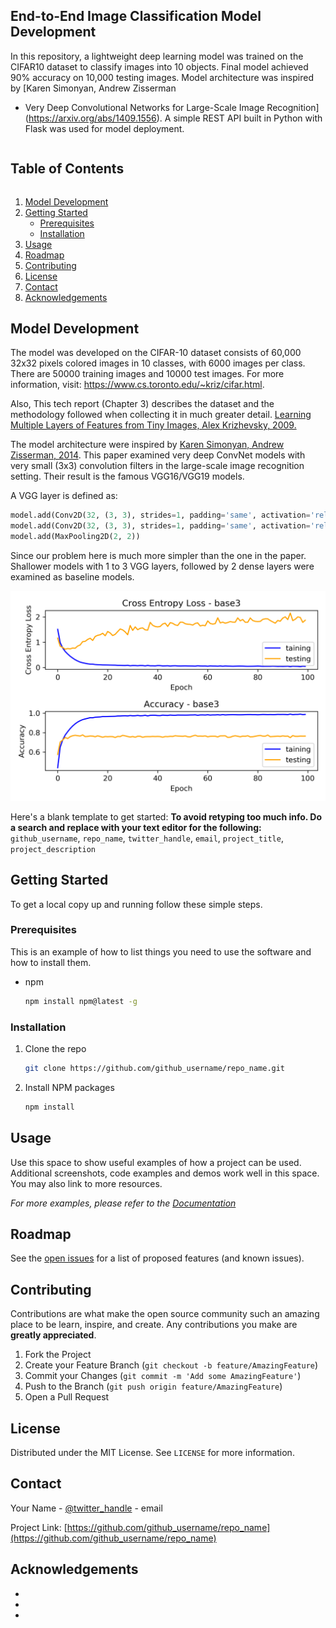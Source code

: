 ## End-to-End Image Classification Model Development

In this repository, a lightweight deep learning model was trained on the CIFAR10 dataset to classify images into 10 objects. Final model achieved 90% accuracy on 10,000 testing images. Model architecture was inspired by [Karen Simonyan, Andrew Zisserman
 - Very Deep Convolutional Networks for Large-Scale Image Recognition](https://arxiv.org/abs/1409.1556). A simple REST API built in Python with Flask was used for model deployment.

<!-- TABLE OF CONTENTS -->
<summary><h2 style="display: inline-block">Table of Contents</h2>
  <ol>
    <li>
      <a href="#model-development">Model Development</a>
    </li>
    <li>
      <a href="#getting-started">Getting Started</a>
      <ul>
        <li><a href="#prerequisites">Prerequisites</a></li>
        <li><a href="#installation">Installation</a></li>
      </ul>
    </li>
    <li><a href="#usage">Usage</a></li>
    <li><a href="#roadmap">Roadmap</a></li>
    <li><a href="#contributing">Contributing</a></li>
    <li><a href="#license">License</a></li>
    <li><a href="#contact">Contact</a></li>
    <li><a href="#acknowledgements">Acknowledgements</a></li>
  </ol>
</details>



<!-- ABOUT THE PROJECT -->
## Model Development

The model was developed on the CIFAR-10 dataset consists of 60,000 32x32 pixels colored images in 10 classes, with 6000 images per class. There are 50000 training images and 10000 test images. For more information, visit: https://www.cs.toronto.edu/~kriz/cifar.html.

Also, This tech report (Chapter 3) describes the dataset and the methodology followed when collecting it in much greater detail. [Learning Multiple Layers of Features from Tiny Images, Alex Krizhevsky, 2009.](https://www.cs.toronto.edu/~kriz/learning-features-2009-TR.pdf)

The model architecture were inspired by [Karen Simonyan, Andrew Zisserman, 2014](https://arxiv.org/abs/1409.1556). This paper examined very deep ConvNet models with very small (3x3) convolution filters in the large-scale image recognition setting. Their result is the famous VGG16/VGG19 models.

A VGG layer is defined as:

```python
model.add(Conv2D(32, (3, 3), strides=1, padding='same', activation='relu'))
model.add(Conv2D(32, (3, 3), strides=1, padding='same', activation='relu'))
model.add(MaxPooling2D(2, 2))
```

Since our problem here is much more simpler than the one in the paper. Shallower models with 1 to 3 VGG layers, followed by 2 dense layers were examined as baseline models.

![Kiku](models/base3/base3_plot.png)

Here's a blank template to get started:
**To avoid retyping too much info. Do a search and replace with your text editor for the following:**
`github_username`, `repo_name`, `twitter_handle`, `email`, `project_title`, `project_description`

<!-- GETTING STARTED -->
## Getting Started

To get a local copy up and running follow these simple steps.

### Prerequisites

This is an example of how to list things you need to use the software and how to install them.
* npm
  ```sh
  npm install npm@latest -g
  ```

### Installation

1. Clone the repo
   ```sh
   git clone https://github.com/github_username/repo_name.git
   ```
2. Install NPM packages
   ```sh
   npm install
   ```



<!-- USAGE EXAMPLES -->
## Usage

Use this space to show useful examples of how a project can be used. Additional screenshots, code examples and demos work well in this space. You may also link to more resources.

_For more examples, please refer to the [Documentation](https://example.com)_



<!-- ROADMAP -->
## Roadmap

See the [open issues](https://github.com/github_username/repo_name/issues) for a list of proposed features (and known issues).



<!-- CONTRIBUTING -->
## Contributing

Contributions are what make the open source community such an amazing place to be learn, inspire, and create. Any contributions you make are **greatly appreciated**.

1. Fork the Project
2. Create your Feature Branch (`git checkout -b feature/AmazingFeature`)
3. Commit your Changes (`git commit -m 'Add some AmazingFeature'`)
4. Push to the Branch (`git push origin feature/AmazingFeature`)
5. Open a Pull Request



<!-- LICENSE -->
## License

Distributed under the MIT License. See `LICENSE` for more information.



<!-- CONTACT -->
## Contact

Your Name - [@twitter_handle](https://twitter.com/twitter_handle) - email

Project Link: [https://github.com/github_username/repo_name](https://github.com/github_username/repo_name)



<!-- ACKNOWLEDGEMENTS -->
## Acknowledgements

* []()
* []()
* []()





<!-- MARKDOWN LINKS & IMAGES -->
<!-- https://www.markdownguide.org/basic-syntax/#reference-style-links -->
[contributors-shield]: https://img.shields.io/github/contributors/github_username/repo.svg?style=for-the-badge
[contributors-url]: https://github.com/github_username/repo/graphs/contributors
[forks-shield]: https://img.shields.io/github/forks/github_username/repo.svg?style=for-the-badge
[forks-url]: https://github.com/github_username/repo/network/members
[stars-shield]: https://img.shields.io/github/stars/github_username/repo.svg?style=for-the-badge
[stars-url]: https://github.com/github_username/repo/stargazers
[issues-shield]: https://img.shields.io/github/issues/github_username/repo.svg?style=for-the-badge
[issues-url]: https://github.com/github_username/repo/issues
[license-shield]: https://img.shields.io/github/license/github_username/repo.svg?style=for-the-badge
[license-url]: https://github.com/github_username/repo/blob/master/LICENSE.txt
[linkedin-shield]: https://img.shields.io/badge/-LinkedIn-black.svg?style=for-the-badge&logo=linkedin&colorB=555
[linkedin-url]: https://linkedin.com/in/github_username
